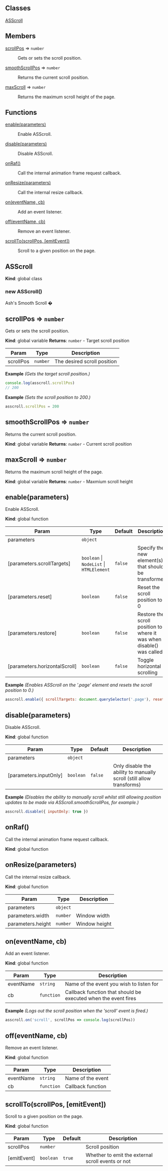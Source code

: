 ## Classes

<dl>
<dt><a href="#ASScroll">ASScroll</a></dt>
<dd></dd>
</dl>

## Members

<dl>
<dt><a href="#scrollPos">scrollPos</a> ⇒ <code>number</code></dt>
<dd><p>Gets or sets the scroll position.</p>
</dd>
<dt><a href="#smoothScrollPos">smoothScrollPos</a> ⇒ <code>number</code></dt>
<dd><p>Returns the current scroll position.</p>
</dd>
<dt><a href="#maxScroll">maxScroll</a> ⇒ <code>number</code></dt>
<dd><p>Returns the maximum scroll height of the page.</p>
</dd>
</dl>

## Functions

<dl>
<dt><a href="#enable">enable(parameters)</a></dt>
<dd><p>Enable ASScroll.</p>
</dd>
<dt><a href="#disable">disable(parameters)</a></dt>
<dd><p>Disable ASScroll.</p>
</dd>
<dt><a href="#onRaf">onRaf()</a></dt>
<dd><p>Call the internal animation frame request callback.</p>
</dd>
<dt><a href="#onResize">onResize(parameters)</a></dt>
<dd><p>Call the internal resize callback.</p>
</dd>
<dt><a href="#on">on(eventName, cb)</a></dt>
<dd><p>Add an event listener.</p>
</dd>
<dt><a href="#off">off(eventName, cb)</a></dt>
<dd><p>Remove an event listener.</p>
</dd>
<dt><a href="#scrollTo">scrollTo(scrollPos, [emitEvent])</a></dt>
<dd><p>Scroll to a given position on the page.</p>
</dd>
</dl>

<a name="ASScroll"></a>

## ASScroll
**Kind**: global class
<a name="new_ASScroll_new"></a>

### new ASScroll()
Ash's Smooth Scroll �

<a name="scrollPos"></a>

## scrollPos ⇒ <code>number</code>
Gets or sets the scroll position.

**Kind**: global variable
**Returns**: <code>number</code> - Target scroll position

| Param | Type | Description |
| --- | --- | --- |
| scrollPos | <code>number</code> | The desired scroll position |

**Example** *(Gets the target scroll position.)*
```js
console.log(asscroll.scrollPos)
// 200
```
**Example** *(Sets the scroll position to 200.)*
```js
asscroll.scrollPos = 200
```
<a name="smoothScrollPos"></a>

## smoothScrollPos ⇒ <code>number</code>
Returns the current scroll position.

**Kind**: global variable
**Returns**: <code>number</code> - Current scroll position
<a name="maxScroll"></a>

## maxScroll ⇒ <code>number</code>
Returns the maximum scroll height of the page.

**Kind**: global variable
**Returns**: <code>number</code> - Maxmium scroll height
<a name="enable"></a>

## enable(parameters)
Enable ASScroll.

**Kind**: global function

| Param | Type | Default | Description |
| --- | --- | --- | --- |
| parameters | <code>object</code> |  |  |
| [parameters.scrollTargets] | <code>boolean</code> \| <code>NodeList</code> \| <code>HTMLElement</code> | <code>false</code> | Specify the new element(s) that should be transformed |
| [parameters.reset] | <code>boolean</code> | <code>false</code> | Reset the scroll position to 0 |
| [parameters.restore] | <code>boolean</code> | <code>false</code> | Restore the scroll position to where it was when disable() was called |
| [parameters.horizontalScroll] | <code>boolean</code> | <code>false</code> | Toggle horizontal scrolling |

**Example** *(Enables ASScroll on the &#x27;.page&#x27; element and resets the scroll position to 0.)*
```js
asscroll.enable({ scrollTargets: document.querySelector('.page'), reset: true })
```
<a name="disable"></a>

## disable(parameters)
Disable ASScroll.

**Kind**: global function

| Param | Type | Default | Description |
| --- | --- | --- | --- |
| parameters | <code>object</code> |  |  |
| [parameters.inputOnly] | <code>boolean</code> | <code>false</code> | Only disable the ability to manually scroll (still allow transforms) |

**Example** *(Disables the ability to manually scroll whilst still allowing position updates to be made via ASScroll.smoothScrollPos, for example.)*
```js
asscroll.disable({ inputOnly: true })
```
<a name="onRaf"></a>

## onRaf()
Call the internal animation frame request callback.

**Kind**: global function
<a name="onResize"></a>

## onResize(parameters)
Call the internal resize callback.

**Kind**: global function

| Param | Type | Description |
| --- | --- | --- |
| parameters | <code>object</code> |  |
| parameters.width | <code>number</code> | Window width |
| parameters.height | <code>number</code> | Window height |

<a name="on"></a>

## on(eventName, cb)
Add an event listener.

**Kind**: global function

| Param | Type | Description |
| --- | --- | --- |
| eventName | <code>string</code> | Name of the event you wish to listen for |
| cb | <code>function</code> | Callback function that should be executed when the event fires |

**Example** *(Logs out the scroll position when the &#x27;scroll&#x27; event is fired.)*
```js
asscroll.on('scroll', scrollPos => console.log(scrollPos))
```
<a name="off"></a>

## off(eventName, cb)
Remove an event listener.

**Kind**: global function

| Param | Type | Description |
| --- | --- | --- |
| eventName | <code>string</code> | Name of the event |
| cb | <code>function</code> | Callback function |

<a name="scrollTo"></a>

## scrollTo(scrollPos, [emitEvent])
Scroll to a given position on the page.

**Kind**: global function

| Param | Type | Default | Description |
| --- | --- | --- | --- |
| scrollPos | <code>number</code> |  | Scroll position |
| [emitEvent] | <code>boolean</code> | <code>true</code> | Whether to emit the external scroll events or not |
